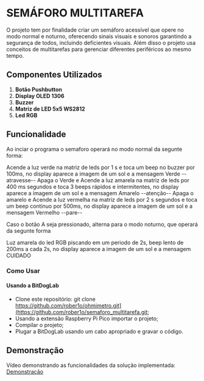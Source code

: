 # SEMÁFORO MULTITAREFA

O projeto tem por finalidade criar um semáforo acessível que opere no modo normal e noturno, oferecendo sinais visuais e sonoros garantindo a segurança de todos, incluindo deficientes visuais. Além disso o projeto usa conceitos de multitarefas para gerenciar diferentes periféricos ao mesmo tempo.

## Componentes Utilizados


1. **Botão Pushbutton**
2. **Display OLED 1306**
3. **Buzzer**
4. **Matriz de LED 5x5 WS2812** 
5. **Led RGB**

## Funcionalidade

Ao inciar o programa o semaforo operará no modo normal da segunte forma:

Acende a luz verde  na matriz de leds por 1 s e toca um beep no buzzer por 100ms, no display aparece a imagem de um sol e a mensagem Verde --atravesse--
Apaga o Verde e Acende a luz amarela  na matriz de leds por 400 ms segundos e toca 3 beeps rápidos e intermitentes, no display aparece a imagem de um sol e a mensagem Amarelo --atenção--
Apaga o amarelo e Acende a luz vermelha na matriz de leds por 2 s segundos e toca um beep continuo por 500ms, no display aparece a imagem de um sol e a mensagem Vermelho --pare--

Caso o botão A seja pressionado, alterna para o modo noturno, que operará da segunte forma

Luz amarela do led RGB piscando em um periodo de 2s, beep lento de 200ms a cada 2s, no display aparece a imagem de um sol e a mensagem CUIDADO

### Como Usar

#### Usando a BitDogLab

- Clone este repositório: git clone https://github.com/rober1o/ohmimetro.git](https://github.com/rober1o/semaforo_multitarefa.git;
- Usando a extensão Raspberry Pi Pico importar o projeto;
- Compilar o projeto;
- Plugar a BitDogLab usando um cabo apropriado e gravar o código.

## Demonstração

<!-- TODO: adicionar link do vídeo -->
Vídeo demonstrando as funcionalidades da solução implementada: [Demonstração](https://youtu.be/LSdC7LYecy4)
